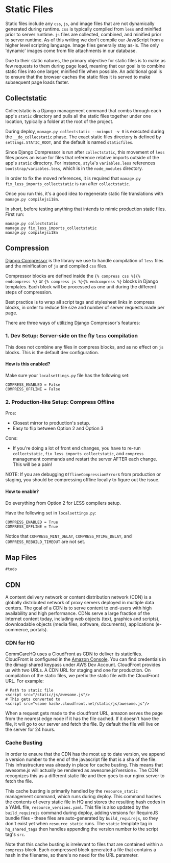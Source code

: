 # Static Files

Static files include any `css`, `js`, and image files that are not dynamically generated during runtime. `css` is typically compiled from `less` and minified prior to server runtime. `js` files are collected, combined, and minified prior to server runtime. As of this writing we don't compile our JavaScript from a higher level scripting language. Image files generally stay as-is. The only 'dynamic' images come from file attachments in our database.

Due to their static natures, the primary objective for static files is to make as few requests to them during page load, meaning that our goal is to combine static files into one larger, minified file when possible. An additional goal is to ensure that the browser caches the static files it is served to make subsequent page loads faster.

## Collectstatic

Collectstatic is a Django management command that combs through each app's `static` directory and pulls all the static files together under one location, typically a folder at the root of the project.

During deploy, `manage.py collectstatic --noinput -v 0` is executed during the `__do_collecstatic` phase. The exact static files directory is defined by `settings.STATIC_ROOT`, and the default is named `staticfiles`.

Since Django Compressor is run after `collectstatic`, this movement of `less` files poses an issue for files that reference relative imports outside of the app's `static` directory. For instance, `style`'s `variables.less` references `bootstrap/variables.less`, which is in the `node_modules` directory.

In order to fix the moved references, it is required that
`manage.py fix_less_imports_collectstatic` is run after `collectstatic`.

Once you run this, it's a good idea to regenerate static file translations with `manage.py compilejsi18n`.

In short, before testing anything that intends to mimic production static files. First run:

```
manage.py collectstatic
manage.py fix_less_imports_collectstatic
manage.py compilejsi18n
```

## Compression

[Django Compressor](https://django-compressor.readthedocs.org/en/latest/) is the library we use to handle compilation of `less` files and the minification of `js` and compiled `css` files.

Compressor blocks are defined inside the `{% compress css %}{% endcompress %}` or `{% compress js %}{% endcompress %}` blocks in Django templates. Each block will be processed as one unit during the different steps of compression.

Best practice is to wrap all script tags and stylesheet links in compress blocks, in order to reduce file size and number of server requests made per page.

There are three ways of utilizing Django Compressor's features:

### 1. Dev Setup: Server-side on the fly `less` compilation

This does not combine any files in compress blocks, and as no effect on `js` blocks. This is the default dev configuration.

#### How is this enabled?

Make sure your `localsettings.py` file has the following set:
```
COMPRESS_ENABLED = False
COMPRESS_OFFLINE = False
```

### 2. Production-like Setup: Compress Offline

Pros:
- Closest mirror to production's setup.
- Easy to flip between Option 2 and Option 3

Cons:
- If you're doing a lot of front end changes, you have to re-run `collectstatic`, `fix_less_imports_collectstatic`, and `compress` management commands and restart the server AFTER each change. This will be a pain!

NOTE: If you are debugging `OfflineCompressionError`s from production or staging, you should be compressing offline locally to figure out the issue.

#### How to enable?

Do everything from Option 2 for LESS compilers setup.

Have the following set in `localsettings.py`:
```
COMPRESS_ENABLED = True
COMPRESS_OFFLINE = True
```

Notice that `COMPRESS_MINT_DELAY`, `COMPRESS_MTIME_DELAY`, and
`COMPRESS_REBUILD_TIMEOUT` are not set.

## Map Files

`#todo`

## CDN

A content delivery network or content distribution network (CDN) is a globally distributed network of proxy servers deployed in multiple data centers. The goal of a CDN is to serve content to end-users with high availability and high performance. CDNs serve a large fraction of the Internet content today, including web objects (text, graphics and scripts), downloadable objects (media files, software, documents), applications (e-commerce, portals).

### CDN for HQ

CommCareHQ uses a CloudFront as CDN to deliver its staticfiles. CloudFront is configured in the [Amazon Console](https://us-west-2.console.aws.amazon.com/console/home). You can find credentials in the dimagi shared keypass under AWS Dev Account. CloudFront provides us with two URLs. A CDN URL for staging and one for production. On compilation of the static files, we prefix the static file with the CloudFront URL. For example:

```
# Path to static file
<script src="/static/js/awesome.js"/>
# This gets converted to
<script src="<some hash>.cloudfront.net/static/js/awesome.js"/>
```
When a request gets made to the cloudfront URL, amazon serves the page from the nearest edge node if it has the file cached. If it doesn't have the file, it will go to our server and fetch the file. By default the file will live on the server for 24 hours.

### Cache Busting

In order to ensure that the CDN has the most up to date version, we append a version number to the end of the javascript file that is a sha of the file. This infrastructure was already in place for cache busting. This means that awesome.js will actually be rendered as awesome.js?version=<some hash>. The CDN recognizes this as a different static file and then goes to our nginx server to fetch the file.

This cache busting is primarily handled by the `resource_static` management command, which runs during deploy. This command hashes the contents of every static file in HQ and stores the resulting hash codes in a YAML file, `resource_versions.yaml`. This file is also updated by the `build_requirejs` command during deploy, adding versions for RequireJS bundle files - these files are auto-generated by `build_requirejs`, so they don't exist yet when `resource_static` runs. The `static` template tag in `hq_shared_tags` then handles appending the version number to the script tag's `src`.

Note that this cache busting is irrelevant to files that are contained within a `compress` block. Each compressed block generated a file that contains a hash in the filename, so there's no need for the URL parameter.
